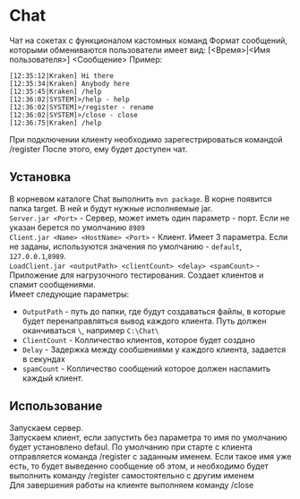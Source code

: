 # Chat
Чат на сокетах с функционалом кастомных команд
Формат сообщений, которыми обмениваются пользователи имеет вид:
[<Время>|<Имя пользователя>] <Сообщение>
Пример:
```
[12:35:12|Kraken] Hi there
[12:35:34|Kraken] Anybody here
[12:35:45|Kraken] /help
[12:36:02|SYSTEM]>/help - help
[12:36:02|SYSTEM]>/register - rename
[12:36:02|SYSTEM]>/close - close
[12:36:75|Kraken] /help

```
При подключении клиенту необходимо зарегестрироваться командой /register
После этого, ему будет доступен чат.


## Установка

В корневом каталоге Chat выполнить `mvn package`. В корне появится папка target. В ней и будут нужные исполняемые jar.  
`Server.jar <Port>` - Сервер, может иметь один параметр - порт. Если не указан берется по умолчанию `8989`  
`Client.jar <Name> <HostName> <Port>` - Клиент. Имеет 3 параметра. Если не заданы, используются значения по умолчанию - `default`, `127.0.0.1`,`8989`.  
`LoadClient.jar <outputPath> <clientCount> <delay> <spamCount>` - Приложение для нагрузочного тестирования. Создает клиентов и спамит сообщениями.  
Имеет следующие параметры:  
* `OutputPath` - путь до папки, где будут создаваться файлы, в которые будет перенаправляться вывод каждого клиента. Путь должен оканчиваться `\`, например `C:\Chat\`
* `ClientCount` - Колличество клиентов, которое будет создано  
* `Delay` - Задержка между сообшениями у каждого клиента, задается в секундах  
* `spamCount` - Колличество сообщений которое должен наспамить каждый клиент.  

## Использование
Запускаем сервер.  
Запускаем клиент, если запустить без параметра то имя по умолчанию будет установлено defaul. По умолчанию при старте с клиента отправляется команда /register с заданным именем. Если такое имя уже есть, то будет выведенно сообщение об этом, и необходимо будет выполнить команду /register самостоятельно с другим именем  
Для завершения работы на клиенте выполняем команду /close  

 